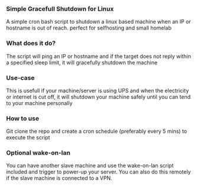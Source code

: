 ### Simple Gracefull Shutdown for Linux

A simple cron bash script to shutdown a linux based machine when an IP or hostname is out of reach. perfect for selfhosting and small homelab

### What does it do?

The script will ping an IP or hostname and if the target does not reply within a specified sleep limit, it will gracefully shutdown the machine

### Use-case

This is usefull if your machine/server is using UPS and when the electricity or internet is cut off, it will shutdown your machine safely until you can tend to your machine personally

### How to use

Git clone the repo and create a cron schedule (preferably every 5 mins) to execute the script

### Optional wake-on-lan

You can have another slave machine and use the wake-on-lan script included and trigger to power-up your server. You can also do this remotely if the slave machine is connected to a VPN.
